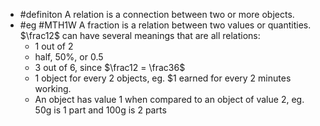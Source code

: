 - #definiton A relation is a connection between two or more objects.
- #eg #MTH1W A fraction is a relation between two values or quantities. $\frac12$ can have several meanings that are all relations:
	- 1 out of 2
	- half, 50%, or 0.5
	- 3 out of 6, since $\frac12 = \frac36$
	- 1 object for every 2 objects, eg. $1 earned for every 2 minutes working.
	- An object has value 1 when compared to an object of value 2, eg. 50g is 1 part and 100g is 2 parts